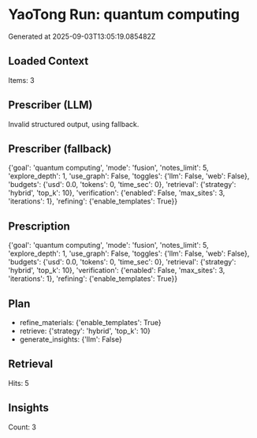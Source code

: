 # YaoTong Run: quantum computing
Generated at 2025-09-03T13:05:19.085482Z

## Loaded Context
Items: 3

## Prescriber (LLM)
Invalid structured output, using fallback.

## Prescriber (fallback)
{'goal': 'quantum computing', 'mode': 'fusion', 'notes_limit': 5, 'explore_depth': 1, 'use_graph': False, 'toggles': {'llm': False, 'web': False}, 'budgets': {'usd': 0.0, 'tokens': 0, 'time_sec': 0}, 'retrieval': {'strategy': 'hybrid', 'top_k': 10}, 'verification': {'enabled': False, 'max_sites': 3, 'iterations': 1}, 'refining': {'enable_templates': True}}

## Prescription
{'goal': 'quantum computing', 'mode': 'fusion', 'notes_limit': 5, 'explore_depth': 1, 'use_graph': False, 'toggles': {'llm': False, 'web': False}, 'budgets': {'usd': 0.0, 'tokens': 0, 'time_sec': 0}, 'retrieval': {'strategy': 'hybrid', 'top_k': 10}, 'verification': {'enabled': False, 'max_sites': 3, 'iterations': 1}, 'refining': {'enable_templates': True}}

## Plan
- refine_materials: {'enable_templates': True}
- retrieve: {'strategy': 'hybrid', 'top_k': 10}
- generate_insights: {'llm': False}

## Retrieval
Hits: 5

## Insights
Count: 3